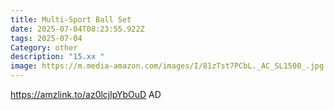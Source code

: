 ```yaml
---
title: Multi-Sport Ball Set
date: 2025-07-04T08:23:55.922Z
tags: 2025-07-04
Category: other
description: "15.xx "
image: https://m.media-amazon.com/images/I/81zTst7PCbL._AC_SL1500_.jpg
---
```

https://amzlink.to/az0lcjlpYbOuD
AD